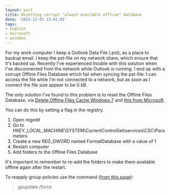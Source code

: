 ```yaml
---
layout: post
title: Resetting corrupt "always available offline" database
date: '2015-12-03 13:01:05'
tags:
- english
- microsoft
- windows
---
```


For my work computer I keep a Outlook Data File (.pst), as a place to backup email. I keep the pst-file on my network share, which ensure that it's backed up. Recently I've experienced trouble with this solution when I've disconnected from the network while Outlook is running. I end up with a corrupt Offline Files Database which fail when syncing the pst-file. I can access the file while I'm not connected to a network, but as soon as I connect the file size appear to be 0 kB.

The only solution I've found to this problem is to reset the Offline Files Database, via [Delete Offline Files Cache Windows 7](http://www.technlg.net/windows/delete-offline-files-cache-windows-7/) and [this from Microsoft](https://support.microsoft.com/en-us/kb/942974).

You can do this by setting a flag in the registry.

1. Open regedit
2. Go to HKEY\_LOCAL\_MACHINE\SYSTEM\CurrentControlSet\services\CSC\Parameters
3. Create a new REG_DWORD named FormatDatabase with a value of 1
4. Restart computer
5. Add folders to the Offline Files Database

It's important to remember to re-add the folders to make them available offline again after the restart.


To reapply group policies use the command ([from this page](https://support.microsoft.com/en-us/kb/942974)):

> gpupdate /force



